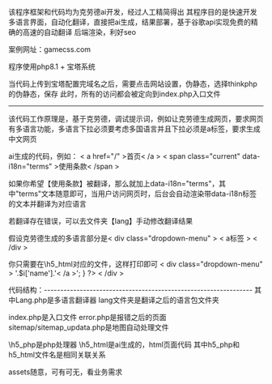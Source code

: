 该程序框架和代码均为克劳德ai开发，经过人工精简得出
其程序目的是快速开发多语言界面，自动化翻译，直接把ai生成，结果部署，基于谷歌api实现免费的精确的高速的自动翻译
后端渲染，利好seo

案例网址：gamecss.com

程序使用php8.1   +     宝塔系统

当代码上传到宝塔配置完域名之后，需要点击网站设置，伪静态，选择thinkphp的伪静态，保存
此时，所有的访问都会被定向到index.php入口文件

-----------------------------------------------------------------------------------------------------



该代码工作原理是，基于克劳德，调试提示词，例如让克劳德生成网页，要求网页有多语言功能，多语言下拉必须要考虑多国语言并且下拉必须是a标签，要求生成中文网页

ai生成的代码，例如：
< a href="/" >首页< /a >
< span class="current" data-i18n="terms" >使用条款< /span >

如果你希望【使用条款】被翻译，那么就加上data-i18n="terms"，其中"terms"文本随意即可，当用户访问网页时，后台会自动渲染带data-i18n标签的文本并翻译为对应语言

若翻译存在错误，可以去文件夹【lang】手动修改翻译结果



假设克劳德生成的多语言部分是< div class="dropdown-menu" >
                        < a标签 >
                    < /div >

你只需要在\h5_html对应的文件，这样打印即可
< div class="dropdown-menu" >
                        <?php 
                            foreach ($yuyan as $i) {
                                echo '< a href="'.$i['lang'].'" class="dropdown-item">'.$i['name'].'< /a >';
                            }
                        ?>
                    < /div >


代码结构：----------------------------------------------------------------
其中Lang.php是多语言翻译器
lang文件夹是翻译之后的语言包文件夹

index.php是入口文件
error.php是报错之后的页面
sitemap/sitemap_updata.php是地图自动处理文件

\h5_php是php处理器
\h5_html是ai生成的，html页面代码
其中h5_php和h5_html文件名是相同关联关系


assets随意，可有可无，看业务需求



